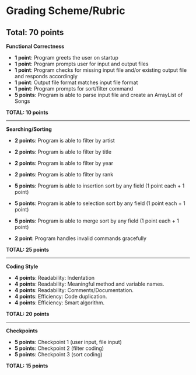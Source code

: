# Grading Scheme/Rubric
## Total: 70 points
**Functional Correctness**

- **1 point**: Program greets the user on startup  
- **1 point**: Program prompts user for input and output files  
- **1 point**: Program checks for missing input file and/or existing output file and responds accordingly  
- **1 point**: Output file format matches input file format  
- **1 point**: Program prompts for sort/filter command  
- **5 points**: Program is able to parse input file and create an ArrayList of Songs

**TOTAL: 10 points**  

-----
**Searching/Sorting**  
- **2 points**: Program is able to filter by artist  
- **2 points**: Program is able to filter by title  
- **2 points**: Program is able to filter by year  
- **2 points**: Program is able to filter by rank  

- **5 points**: Program is able to insertion sort by any field (1 point each + 1 point)  
- **5 points**: Program is able to selection sort by any field (1 point each + 1 point)
- **5 points**: Program is able to merge sort by any field  (1 point each + 1 point)

- **2 point**: Program handles invalid commands gracefully  

**TOTAL: 25 points**  

-----
**Coding Style**
- **4 points**: Readability: Indentation
- **4 points**: Readability: Meaningful method and variable names.
- **4 points**: Readability: Comments/Documentation.
- **4 points**: Efficiency: Code duplication.
- **4 points**: Efficiency: Smart algorithm.

**TOTAL: 20 points**  

-----
**Checkpoints**  
- **5 points**: Checkpoint 1 (user input, file input)  
- **5 points**: Checkpoint 2 (filter coding)  
- **5 points**: Checkpoint 3 (sort coding)  

**TOTAL: 15 points**
